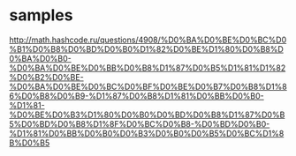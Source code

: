 # samples
 http://math.hashcode.ru/questions/4908/%D0%BA%D0%BE%D0%BC%D0%B1%D0%B8%D0%BD%D0%B0%D1%82%D0%BE%D1%80%D0%B8%D0%BA%D0%B0-%D0%BA%D0%BE%D0%BB%D0%B8%D1%87%D0%B5%D1%81%D1%82%D0%B2%D0%BE-%D0%BA%D0%BE%D0%BC%D0%BF%D0%BE%D0%B7%D0%B8%D1%86%D0%B8%D0%B9-%D1%87%D0%B8%D1%81%D0%BB%D0%B0-%D1%81-%D0%BE%D0%B3%D1%80%D0%B0%D0%BD%D0%B8%D1%87%D0%B5%D0%BD%D0%B8%D1%8F%D0%BC%D0%B8-%D0%BD%D0%B0-%D1%81%D0%BB%D0%B0%D0%B3%D0%B0%D0%B5%D0%BC%D1%8B%D0%B5
<html>
<head></head>
<body>
  <script>
    // function fibonacci(n) {
    //   result = (Math.pow(((1 + Math.sqrt(5)) / 2), n) - Math.pow(((1 - Math.sqrt(5)) / 2), n)) / Math.sqrt(5);
    //   console.log(result);
    //   alert('n:' + result);
    // }
    // fibonacci(77);

    // function fib(n) {
    //   var a = 1,
    //     b = 1;
    //   for (var i = 3; i <= n; i++) {
    //     var c = a + b;
    //     a = b;
    //     b = c;
    //   }
    //   return b;
    // }

    // function xxx(n) {
    //   var a = 1,
    //     b = 1,
    //     v = 0;

    //   for (var i = 4; i <= n; i++) {
    //     var c = a + b + v;
    //     v = b
    //     b = a;
    //     a = c;
    //   }
    //   return a;
    // }

    // function trib(n) {
    //   var a0 = 1,
    //     a1 = 1,
    //     a2 = 0;
    //   for (var i = 4; i <= n; i++) {
    //     var c = a0 + a1 + a2;
    //     a2 = a1
    //     a1 = a0;
    //     a0 = c;
    //   }
    //   return a0;
    // }

    // function sily(n, k = 6) {//6) {
    //   // if ((n == 0) || ((k - 2) >= n)) return 0;
    //   // n = n + k - 1;
    //   result = []

    //   result[0] = 1;
    //   result[1] = 1;
    //   for (var i = 2; i <= k - 1; i++) {
    //       result.push(0);
    //   }
    //     console.log(result)

    //   for (var i = 2/*i = 1 + k*/; i <= n; i++) {
    //     var c = 0;

    //     for (var j = k-1; j >= 1; j--) {
    //     // console.log('A0' + result[0] + ' j: ' + j)
    //     // console.log('A1' + result[1])
    //     // console.log('A2' + result[2])
    //       c += result[j];
    //       result[j] = result[j-1];
    //     }
    //     c += result[0];

    //     console.log('C:' + c)

    //     result[0] = c;
    //   }
    //   // console.log(result)
    //   return result[0];
    // }
// alert(
//   'sily: ' + sily(610,6) + '\n' 
// )
    var cache = [];
    let fib = function(cache,a) { 
      // console.log(cache[a])
      // return cache[a] = cache[a] === undefined ? a > 3 ? fib(cache,a-1) + fib(cache,a-2) + fib(cache,a-3) : a > 1 ? 1 : 0 : cache[a]; 
      return cache[a] = cache[a] === undefined ? a > 6 ? fib(cache,a-1) + fib(cache,a-2) + fib(cache,a-3) + fib(cache,a-4) + fib(cache,a-5) + fib(cache,a-6) : a > 4 ? 1 : 0 : cache[a]; 
    }

    // var size = 10;
    // var steps = [1, 2, 3, 4, 5, 6];
    // var count = 0;
    // let counter = function(current) {
    //   if (current == size) {
    //     count++;
    //     return;
    //   }
    //   if (current < size)
    //     for (let i = 0; i < steps.length; i++) {
    //       counter(current + steps[i]);
    //     }
    // }
    // counter(0);
    // console.log(count);

    let fib6 = function(cache, a) {
        return cache[a] = cache[a] === undefined ? a > 0 ? fib6(cache, a - 1) + fib6(cache, a - 2) + fib6(cache, a - 3) + fib6(cache, a - 4) + fib6(cache, a - 5) + fib6(cache, a - 6) : a == 0 ? 1 : 0 : cache[a];
    }
    var cache = [];
    // for (let i = 1; i < 1040; i++)
        //console.log(" " + i + " " + fib6(cache, 10));

    console.log(fib6(cache,610));

    alert(
    //   '0: ' + fib(cache,0) + '\n' +
    //   '1: ' + fib(cache,1) + '\n' +
    //   '2: ' + fib(cache,2) + '\n' +
    //   '3: ' + fib(cache,3) + '\n' +
    //   '4: ' + fib(cache,4) + '\n' +
    //   '5: ' + fib(cache,5) + '\n' +
    //   '6: ' + fib(cache,6) + '\n' +
    //   '7: ' + fib(cache,7) + '\n' +
    //   '8: ' + fib(cache,8) + '\n' +
    //   '9: ' + fib(cache,9) + '\n' +
    //   '10: ' + fib(cache,10) + '\n' +
    //   '11: ' + fib(cache,11) + '\n' +
    //   '12: ' + fib(cache,12) + '\n' +
    //   '13: ' + fib(cache,13) + '\n' +
    //   '14: ' + fib(cache,14) + '\n' +
    //   '15: ' + fib(cache,15) + '\n' +
      '610: ' + fib(cache, 610)
    )

    // alert(trib(10));
    // first version
    // var cache = [];
    // let fib = function(a) { 
    //   return cache[a] = cache[a] === undefined ? a > 1 ? fib(a-1) + fib(a-2) : 1 : cache[a]; 
    // }
    
    // for(let j = 0; j< 100000000; j+=10000)
    //   console.log(fib(j));

    // // second version 
    // let cache = [];
    // let fib = function(cache,a) { 
    //   return cache[a] = cache[a] === undefined ? a > 1 ? fib(cache,a-1) + fib(cache,a-2) : 1 : cache[a]; 
    // }


  </script>
</body>
</html>
